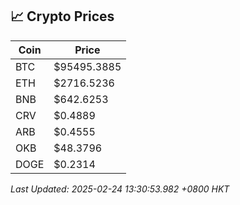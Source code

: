 ## 📈 Crypto Prices

| Coin | Price |
| ---- | ----- |
| BTC | $95495.3885 |
| ETH | $2716.5236 |
| BNB | $642.6253 |
| CRV | $0.4889 |
| ARB | $0.4555 |
| OKB | $48.3796 |
| DOGE | $0.2314 |

_Last Updated: 2025-02-24 13:30:53.982 +0800 HKT_